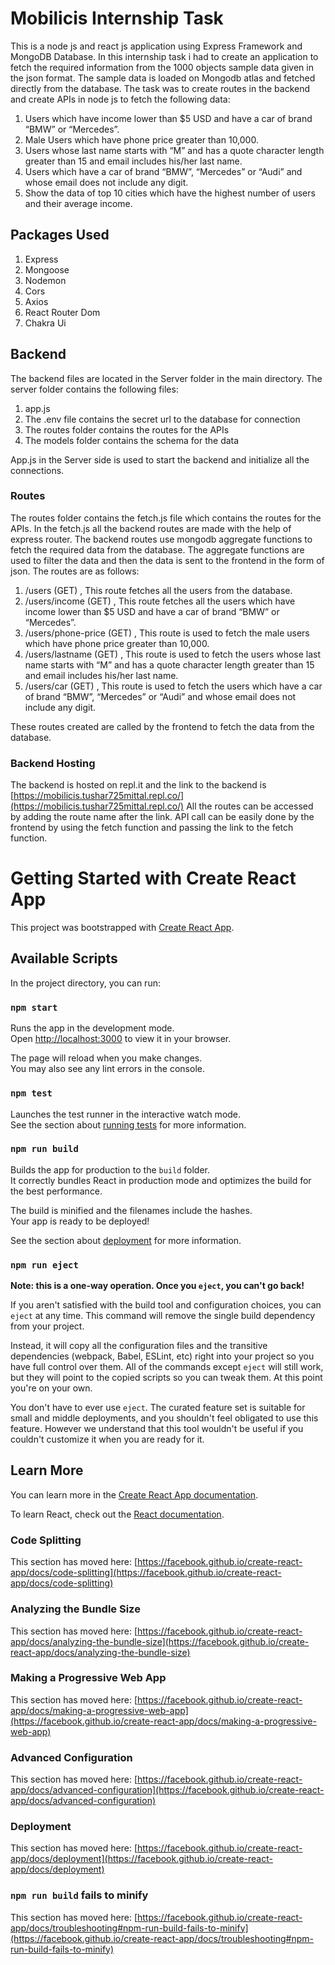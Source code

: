 # Mobilicis Internship Task
This is a node js and react js application using Express Framework and MongoDB Database. In this internship task i had to create an application to fetch the required information from the 1000 objects sample data given in the json format. The sample data is loaded on Mongodb atlas and fetched directly from the database. 
The task was to create routes in the backend and create APIs in node js to fetch the following data:
1. Users which have income lower than $5 USD and have a car of brand “BMW” or “Mercedes”.
2. Male Users which have phone price greater than 10,000.
3. Users whose last name starts with “M” and has a quote character length greater than 15 and email includes his/her last name.
4. Users which have a car of brand “BMW”, “Mercedes” or “Audi” and whose email does not include any digit.
5. Show the data of top 10 cities which have the highest number of users and their average income.

## Packages Used
1. Express
2. Mongoose
3. Nodemon
4. Cors
5. Axios
6. React Router Dom
7. Chakra Ui

## Backend
The backend files are located in the Server folder in the main directory. The server folder contains the following files:
1. app.js
2. The .env file contains the secret url to the database for connection
3. The routes folder contains the routes for the APIs
4. The models folder contains the schema for the data

App.js in the Server side is used to start the backend and initialize all the connections.
### Routes
The routes folder contains the fetch.js file which contains the routes for the APIs. In the fetch.js all the backend routes are made with the help of express router. The backend routes use mongodb aggregate functions to fetch the required data from the database. The aggregate functions are used to filter the data and then the data is sent to the frontend in the form of json. The routes are as follows:
1. /users (GET) , This route fetches all the users from the database.
2. /users/income (GET) , This route fetches all the users which have income lower than $5 USD and have a car of brand “BMW” or “Mercedes”.
3. /users/phone-price (GET) , This route is used to fetch the male users which have phone price greater than 10,000.
4. /users/lastname (GET) , This route is used to fetch the users whose last name starts with “M” and has a quote character length greater than 15 and email includes his/her last name.
5. /users/car (GET) , This route is used to fetch the users which have a car of brand “BMW”, “Mercedes” or “Audi” and whose email does not include any digit.

These routes created are called by the frontend to fetch the data from the database.

### Backend Hosting
The backend is hosted on repl.it and the link to the backend is [https://mobilicis.tushar725mittal.repl.co/](https://mobilicis.tushar725mittal.repl.co/)
All the routes can be accessed by adding the route name after the link.
API call can be easily done by the frontend by using the fetch function and passing the link to the fetch function.

# Getting Started with Create React App

This project was bootstrapped with [Create React App](https://github.com/facebook/create-react-app).

## Available Scripts

In the project directory, you can run:

### `npm start`

Runs the app in the development mode.\
Open [http://localhost:3000](http://localhost:3000) to view it in your browser.

The page will reload when you make changes.\
You may also see any lint errors in the console.

### `npm test`

Launches the test runner in the interactive watch mode.\
See the section about [running tests](https://facebook.github.io/create-react-app/docs/running-tests) for more information.

### `npm run build`

Builds the app for production to the `build` folder.\
It correctly bundles React in production mode and optimizes the build for the best performance.

The build is minified and the filenames include the hashes.\
Your app is ready to be deployed!

See the section about [deployment](https://facebook.github.io/create-react-app/docs/deployment) for more information.

### `npm run eject`

**Note: this is a one-way operation. Once you `eject`, you can't go back!**

If you aren't satisfied with the build tool and configuration choices, you can `eject` at any time. This command will remove the single build dependency from your project.

Instead, it will copy all the configuration files and the transitive dependencies (webpack, Babel, ESLint, etc) right into your project so you have full control over them. All of the commands except `eject` will still work, but they will point to the copied scripts so you can tweak them. At this point you're on your own.

You don't have to ever use `eject`. The curated feature set is suitable for small and middle deployments, and you shouldn't feel obligated to use this feature. However we understand that this tool wouldn't be useful if you couldn't customize it when you are ready for it.

## Learn More

You can learn more in the [Create React App documentation](https://facebook.github.io/create-react-app/docs/getting-started).

To learn React, check out the [React documentation](https://reactjs.org/).

### Code Splitting

This section has moved here: [https://facebook.github.io/create-react-app/docs/code-splitting](https://facebook.github.io/create-react-app/docs/code-splitting)

### Analyzing the Bundle Size

This section has moved here: [https://facebook.github.io/create-react-app/docs/analyzing-the-bundle-size](https://facebook.github.io/create-react-app/docs/analyzing-the-bundle-size)

### Making a Progressive Web App

This section has moved here: [https://facebook.github.io/create-react-app/docs/making-a-progressive-web-app](https://facebook.github.io/create-react-app/docs/making-a-progressive-web-app)

### Advanced Configuration

This section has moved here: [https://facebook.github.io/create-react-app/docs/advanced-configuration](https://facebook.github.io/create-react-app/docs/advanced-configuration)

### Deployment

This section has moved here: [https://facebook.github.io/create-react-app/docs/deployment](https://facebook.github.io/create-react-app/docs/deployment)

### `npm run build` fails to minify

This section has moved here: [https://facebook.github.io/create-react-app/docs/troubleshooting#npm-run-build-fails-to-minify](https://facebook.github.io/create-react-app/docs/troubleshooting#npm-run-build-fails-to-minify)

